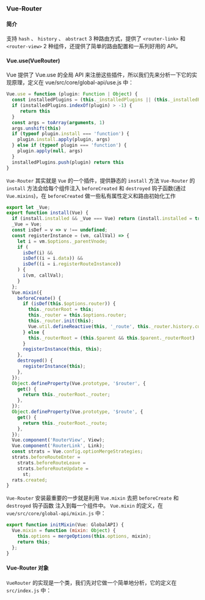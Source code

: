### Vue-Router

#### 简介

⽀持 `hash` 、 `history` 、 `abstract` 3 种路由⽅式，提供了 `<router-link>` 和 `<router-view>` 2 种组件，还提供了简单的路由配置和⼀系列好⽤的 API。

#### Vue.use(VueRouter)

Vue 提供了 Vue.use 的全局 API 来注册这些插件，所以我们先来分析⼀下它的实现原理，定义在 vue/src/core/global-api/use.js 中：

```javascript
Vue.use = function (plugin: Function | Object) {
  const installedPlugins = (this._installedPlugins || (this._installedPlugins = [ ]))
  if (installedPlugins.indexOf(plugin) > -1) {
     return this
  }
  const args = toArray(arguments, 1)
  args.unshift(this)
  if (typeof plugin.install === 'function') {
    plugin.install.apply(plugin, args)
  } else if (typeof plugin === 'function') {
    plugin.apply(null, args)
  }
  installedPlugins.push(plugin) return this
}
```

`Vue-Router` 其实就是 `Vue` 的一个插件，提供静态的 `install` 方法
`Vue-Router` 的 `install` 方法会给每个组件注入 `beforeCreated` 和 `destroyed` 钩子函数(通过 `Vue.mixins`)，在 `beforeCreated` 做一些私有属性定义和路由初始化工作

```javascript
export let _Vue;
export function install(Vue) {
  if (install.installed && _Vue === Vue) return (install.installed = true);
  _Vue = Vue;
  const isDef = v => v !== undefined;
  const registerInstance = (vm, callVal) => {
    let i = vm.$options._parentVnode;
    if (
      isDef(i) &&
      isDef((i = i.data)) &&
      isDef((i = i.registerRouteInstance))
    ) {
      i(vm, callVal);
    }
  };
  Vue.mixin({
    beforeCreate() {
      if (isDef(this.$options.router)) {
        this._routerRoot = this;
        this._router = this.$options.router;
        this._router.init(this);
        Vue.util.defineReactive(this, '_route', this._router.history.current);
      } else {
        this._routerRoot = (this.$parent && this.$parent._routerRoot) || this;
      }
      registerInstance(this, this);
    },
    destroyed() {
      registerInstance(this);
    },
  });
  Object.defineProperty(Vue.prototype, '$router', {
    get() {
      return this._routerRoot._router;
    },
  });
  Object.defineProperty(Vue.prototype, '$route', {
    get() {
      return this._routerRoot._route;
    },
  });
  Vue.component('RouterView', View);
  Vue.component('RouterLink', Link);
  const strats = Vue.config.optionMergeStrategies;
  strats.beforeRouteEnter =
    strats.beforeRouteLeave =
    strats.beforeRouteUpdate =
      st;
  rats.created;
}
```

`Vue-Router` 安装最重要的⼀步就是利⽤ `Vue.mixin` 去把 `beforeCreate` 和 `destroyed` 钩⼦函数 注⼊到每⼀个组件中。 `Vue.mixin` 的定义，在 `vue/src/core/global-api/mixin.js` 中：

```javascript
export function initMixin(Vue: GlobalAPI) {
  Vue.mixin = function (mixin: Object) {
    this.options = mergeOptions(this.options, mixin);
    return this;
  };
}
```

#### Vue-Router 对象

`VueRouter` 的实现是⼀个类，我们先对它做⼀个简单地分析，它的定义在 `src/index.js` 中：

